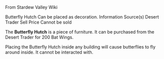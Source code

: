 From Stardew Valley Wiki

Butterfly Hutch Can be placed as decoration. Information Source(s) Desert Trader Sell Price Cannot be sold

The **Butterfly Hutch** is a piece of furniture. It can be purchased from the Desert Trader for 200 Bat Wings.

Placing the Butterfly Hutch inside any building will cause butterflies to fly around inside. It cannot be interacted with.
